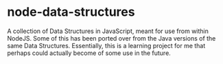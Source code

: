 node-data-structures
====================

A collection of Data Structures in JavaScript, meant for use from within NodeJS.  Some of this has been ported over from the Java versions of the same Data Structures.  Essentially, this is a learning project for me that perhaps could actually become of some use in the future.
